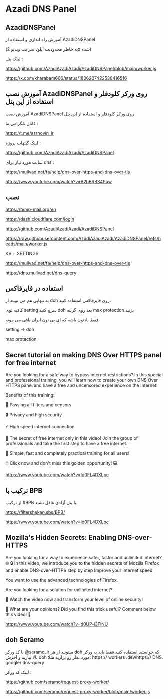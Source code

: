 # Azadi DNS Panel

## AzadiDNSPanel

آموزش راه اندازی و استفاده از AzadiDNSPanel

(به خاطر محدودیت آپلود سرعت ویدیو 2x شده)

لینک پنل : 

https://github.com/AzadiAzadiAzadi/AzadiDNSPanel/blob/main/worker.js

https://x.com/kharabam666/status/1836207422538416516


##  آموزش نصب AzadiDNSPanel روی ورکر کلودفلر و استفاده از این پنل 

آموزش نصب AzadiDNSPanel روی ورکر کلودفلر و استفاده از این پنل

کانال تلگرامی ما :

https://t.me/asrnovin_ir

لینک گیتهاب پروژه :

https://github.com/AzadiAzadiAzadi/AzadiDNSPanel

سایت مورد نیاز برای dns :

https://mullvad.net/fa/help/dns-over-https-and-dns-over-tls

https://www.youtube.com/watch?v=B2hBRB34Puw


## نصب

https://temp-mail.org/en

https://dash.cloudflare.com/login

https://github.com/AzadiAzadiAzadi/AzadiDNSPanel

https://raw.githubusercontent.com/AzadiAzadiAzadi/AzadiDNSPanel/refs/heads/main/worker.js

KV = SETTINGS

https://mullvad.net/fa/help/dns-over-https-and-dns-over-tls

https://dns.mullvad.net/dns-query


## استفاده در فایرفاکس

به تنهایی هم می تونید از doh روی فایرفاکس استفاده کنید:

کافیه توی setting 
سرچ کنید doh
بعد روی گزینه max protection
بزنید

فقط یادتون باشه که ای پی تون ایران باقی می مونه

setting -> doh

max protection


##  Secret tutorial on making DNS Over HTTPS panel for free internet 


Are you looking for a safe way to bypass internet restrictions? 
In this special and professional training, you will learn how to create your own DNS Over HTTPS panel and have a free and uncensored experience on the Internet!


Benefits of this training:

    
🌟 Passing all filters and censors
    
🔒 Privacy and high security
    
⚡ High speed internet connection


🎯 The secret of free internet only in this video! 
Join the group of professionals and take the first step to have a free internet.


📌 Simple, fast and completely practical training for all users!

🖱️ Click now and don't miss this golden opportunity! 
💻

https://www.youtube.com/watch?v=Id0FL4DXLpc


## ترکیب با BPB

از ترکیب #BPB با پنل آزادی غافل نشید.

https://filtershekan.sbs/BPB/

https://www.youtube.com/watch?v=Id0FL4DXLpc


##  Mozilla's Hidden Secrets: Enabling DNS-over-HTTPS 

Are you looking for a way to experience safer, faster and unlimited internet? 
🌐 🔒 In this video, we introduce you to the hidden secrets of Mozilla Firefox and enable DNS-over-HTTPS step by step Improve your internet speed
    
You want to use the advanced technologies of Firefox.
    
Are you looking for a solution for unlimited internet?


👀 Watch the video now and transform your level of online security!


📢 What are your opinions? 
Did you find this trick useful? 
Comment below this video! 
💬

https://www.youtube.com/watch?v=d0UP-i3FlNU


## doh Seramo

با کد ورکر @seramo_ir
 میتونید از هر doh که خواستید استفاده کنید
فقط باید یه ورکر بالا بیارید و آخرش doh مورد نظر رو بزارید مثلا:
https:// workers .dev/https:// DNS. google/ dns-query

لینک کد ورکر :

https://github.com/seramo/request-proxy-worker/


https://github.com/seramo/request-proxy-worker/blob/main/worker.js


